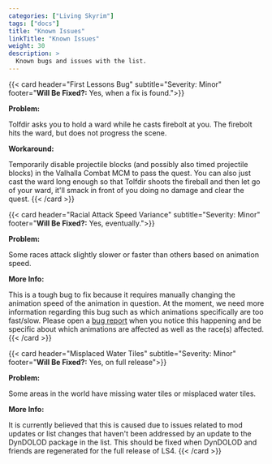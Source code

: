 ```yaml
---
categories: ["Living Skyrim"]
tags: ["docs"] 
title: "Known Issues"
linkTitle: "Known Issues"
weight: 30
description: >
  Known bugs and issues with the list.
---
```


{{< card header="First Lessons Bug" subtitle="Severity: Minor" footer="**Will Be Fixed?:** Yes, when a fix is found.">}}

**Problem:** 

Tolfdir asks you to hold a ward while he casts firebolt at you. The firebolt hits the ward, but does not progress the scene.


**Workaround:** 

Temporarily disable projectile blocks (and possibly also timed projectile blocks) in the Valhalla Combat MCM to pass the quest. You can also just cast the ward long enough so that Tolfdir shoots the fireball and then let go of your ward, it'll smack in front of you doing no damage and clear the quest.
{{< /card >}}


{{< card header="Racial Attack Speed Variance" subtitle="Severity: Minor" footer="**Will Be Fixed?:** Yes, eventually.">}}

**Problem:** 

Some races attack slightly slower or faster than others based on animation speed.

**More Info:**

This is a tough bug to fix because it requires manually changing the animation speed of the animation in question. At the moment, we need more information regarding this bug such as which animations specifically are too fast/slow. Please open a [bug report](https://www.fgsmodlists.com/docs/living-skyrim/bugreport/) when you notice this happening and be specific about which animations are affected as well as the race(s) affected.
{{< /card >}}

{{< card header="Misplaced Water Tiles" subtitle="Severity: Minor" footer="**Will Be Fixed?:** Yes, on full release">}}

**Problem:** 

Some areas in the world have missing water tiles or misplaced water tiles.

**More Info:**

It is currently believed that this is caused due to issues related to mod updates or list changes that haven't been addressed by an update to the DynDOLOD package in the list. This should be fixed when DynDOLOD and friends are regenerated for the full release of LS4.
{{< /card >}}